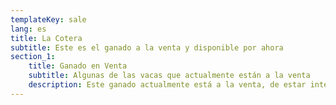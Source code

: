 ```yaml
---
templateKey: sale
lang: es
title: La Cotera
subtitle: Este es el ganado a la venta y disponible por ahora
section_1:
    title: Ganado en Venta
    subtitle: Algunas de las vacas que actualmente están a la venta
    description: Este ganado actualmente está a la venta, de estar interesado seleccionalo y envianos un correo
---
```

